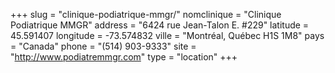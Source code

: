 +++
slug = "clinique-podiatrique-mmgr/"
nomclinique = "Clinique Podiatrique MMGR"
address = "6424 rue Jean-Talon E. #229"
latitude = 45.591407
longitude = -73.574832
ville = "Montréal, Québec  H1S 1M8"
pays = "Canada"
phone = "(514) 903-9333"
site = "http://www.podiatremmgr.com"
type = "location"
+++
